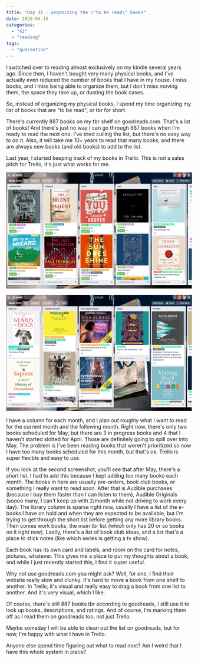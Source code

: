 ```yaml
---
title: "Day 31 - organizing the \"to be read\" books"
date: 2020-04-16
categories: 
  - "42"
  - "reading"
tags: 
  - "quarantine"
---
```


I switched over to reading almost exclusively on my kindle several years ago. Since then, I haven't bought very many physical books, and I've actually even reduced the number of books that I have in my house. I miss books, and I miss being able to organize them, but I don't miss moving them, the space they take up, or dusting the book cases.

So, instead of organizing my physical books, I spend my time organizing my list of books that are "to be read", or tbr for short.

There's currently 887 books on my tbr shelf on goodreads.com. That's a lot of books! And there's just no way I can go through 887 books when I'm ready to read the next one. I've tried culling the list, but there's no easy way to do it. Also, it will take me 10+ years to read that many books, and there are always new books (and old books) to add to the list.

Last year, I started keeping track of my books in Trello. This is not a sales pitch for Trello, it's just what works for me.

![](images/Screen-Shot-2020-04-15-at-9.14.28-PM.png)

![](images/Screen-Shot-2020-04-15-at-9.15.01-PM.png)

I have a column for each month, and I plan out roughly what I want to read for the current month and the following month. Right now, there's only two books scheduled for May, but there are 3 in progress books and 4 that I haven't started slotted for April. Those are definitely going to spill over into May. The problem is I've been reading books that weren't prioritized so now I have too many books scheduled for this month, but that's ok. Trello is super flexible and easy to use.

If you look at the second screenshot, you'll see that after May, there's a short list. I had to add this because I kept adding too many books each month. The books in here are usually pre-orders, book club books, or something I really want to read soon. After that is Audible purchases (because I buy them faster than I can listen to them), Audible Originals (soooo many, I can't keep up with 2/month while not driving to work every day). The library column is sparse right now, usually I have a list of the e-books I have on hold and when they are expected to be available, but I'm trying to get through the short list before getting any more library books. Then comes work books, the main tbr list (which only has 20 or so books on it right now). Lastly, there's a list of book club ideas, and a list that's a place to stick notes (like which series is getting a tv show).

Each book has its own card and labels, and room on the card for notes, pictures, whatever. This gives me a place to put my thoughts about a book, and while I just recently started this, I find it super useful.

Why not use goodreads.com you might ask? Well, for one, I find their website really slow and clunky. It's hard to move a book from one shelf to another. In Trello, it's visual and really easy to drag a book from one list to another. And it's very visual, which I like.

Of course, there's still 887 books tbr according to goodreads, I still use it to look up books, descriptions, and ratings. And of course, I'm marking them off as I read them on goodreads too, not just Trello.

Maybe someday I will be able to clean out the list on goodreads, but for now, I'm happy with what I have in Trello.

Anyone else spend time figuring out what to read next? Am I weird that I have this whole system in place?
